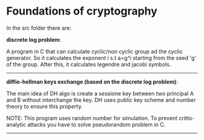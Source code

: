 # Foundations of cryptography

In the src folder there are:

**discrete log problem**: 

A program in C that can calculate cyclic/non cyclic group ad the cyclic generator. So it calculates the exponent i s.t a=g^i starting from the seed 'g' of the group. After this, it calculates legendre and jacobi symbols.

-----------------------------------------------------------------------------------

**diffie-hellman keys exchange (based on the discrete log problem)**:

The main idea of DH algo is create a sessione key between two principal A and B without interchange the key.
DH uses public key scheme and number theory to ensure this property.

NOTE: This program uses random number for simulation. To prevent critto-analytic attacks you have to solve pseudorandom problem in C.

-----------------------------------------------------------------------------------
